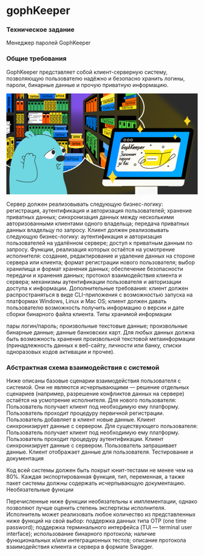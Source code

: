# gophKeeper
### Техническое задание
Менеджер паролей GophKeeper

### Общие требования

GophKeeper представляет собой клиент-серверную систему, позволяющую пользователю надёжно и безопасно хранить логины, пароли, бинарные данные и прочую приватную информацию.

![Alt text](gophkeeper_2x_1650456239.png)

Сервер должен реализовывать следующую бизнес-логику:
регистрация, аутентификация и авторизация пользователей;
хранение приватных данных;
синхронизация данных между несколькими авторизованными клиентами одного владельца;
передача приватных данных владельцу по запросу.
Клиент должен реализовывать следующую бизнес-логику:
аутентификация и авторизация пользователей на удалённом сервере;
доступ к приватным данным по запросу.
Функции, реализация которых остаётся на усмотрение исполнителя:
создание, редактирование и удаление данных на стороне сервера или клиента;
формат регистрации нового пользователя;
выбор хранилища и формат хранения данных;
обеспечение безопасности передачи и хранения данных;
протокол взаимодействия клиента и сервера;
механизмы аутентификации пользователя и авторизации доступа к информации.
Дополнительные требования:
клиент должен распространяться в виде CLI-приложения с возможностью запуска на платформах Windows, Linux и Mac OS;
клиент должен давать пользователю возможность получить информацию о версии и дате сборки бинарного файла клиента.
Типы хранимой информации

пары логин/пароль;
произвольные текстовые данные;
произвольные бинарные данные;
данные банковских карт.
Для любых данных должна быть возможность хранения произвольной текстовой метаинформации (принадлежность данных к веб-сайту, личности или банку, списки одноразовых кодов активации и прочее).


### Абстрактная схема взаимодействия с системой

Ниже описаны базовые сценарии взаимодействия пользователя с системой. Они не являются исчерпывающими — решение отдельных сценариев (например, разрешение конфликтов данных на сервере) остаётся на усмотрение исполнителя.
Для нового пользователя:
Пользователь получает клиент под необходимую ему платформу.
Пользователь проходит процедуру первичной регистрации.
Пользователь добавляет в клиент новые данные.
Клиент синхронизирует данные с сервером.
Для существующего пользователя:
Пользователь получает клиент под необходимую ему платформу.
Пользователь проходит процедуру аутентификации.
Клиент синхронизирует данные с сервером.
Пользователь запрашивает данные.
Клиент отображает данные для пользователя.
Тестирование и документация

Код всей системы должен быть покрыт юнит-тестами не менее чем на 80%. Каждая экспортированная функция, тип, переменная, а также пакет системы должны содержать исчерпывающую документацию.
Необязательные функции

Перечисленные ниже функции необязательны к имплементации, однако позволяют лучше оценить степень экспертизы исполнителя. Исполнитель может реализовать любое количество из представленных ниже функций на свой выбор:
поддержка данных типа OTP (one time password);
поддержка терминального интерфейса (TUI — terminal user interface);
использование бинарного протокола;
наличие функциональных и/или интеграционных тестов;
описание протокола взаимодействия клиента и сервера в формате Swagger.